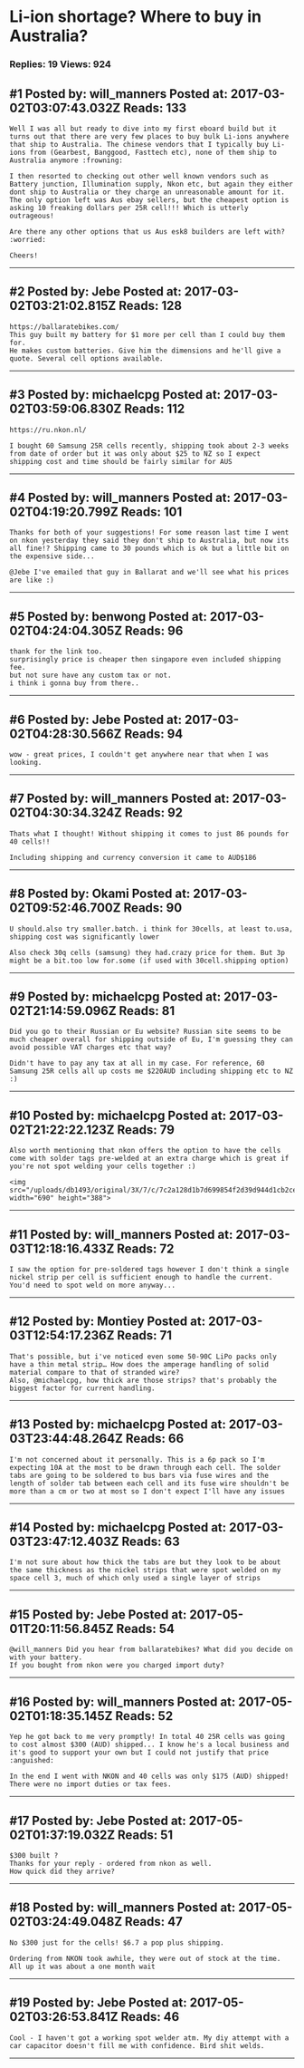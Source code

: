 # Li-ion shortage? Where to buy in Australia?

### Replies: 19 Views: 924

## \#1 Posted by: will_manners Posted at: 2017-03-02T03:07:43.032Z Reads: 133

```
Well I was all but ready to dive into my first eboard build but it turns out that there are very few places to buy bulk Li-ions anywhere that ship to Australia. The chinese vendors that I typically buy Li-ions from (Gearbest, Banggood, Fasttech etc), none of them ship to Australia anymore :frowning:

I then resorted to checking out other well known vendors such as Battery junction, Illumination supply, Nkon etc, but again they either dont ship to Australia or they charge an unreasonable amount for it. The only option left was Aus ebay sellers, but the cheapest option is asking 10 freaking dollars per 25R cell!!! Which is utterly outrageous!

Are there any other options that us Aus esk8 builders are left with? :worried:

Cheers!
```

---
## \#2 Posted by: Jebe Posted at: 2017-03-02T03:21:02.815Z Reads: 128

```
https://ballaratebikes.com/
This guy built my battery for $1 more per cell than I could buy them for.
He makes custom batteries. Give him the dimensions and he'll give a quote. Several cell options available.
```

---
## \#3 Posted by: michaelcpg Posted at: 2017-03-02T03:59:06.830Z Reads: 112

```
https://ru.nkon.nl/

I bought 60 Samsung 25R cells recently, shipping took about 2-3 weeks from date of order but it was only about $25 to NZ so I expect shipping cost and time should be fairly similar for AUS
```

---
## \#4 Posted by: will_manners Posted at: 2017-03-02T04:19:20.799Z Reads: 101

```
Thanks for both of your suggestions! For some reason last time I went on nkon yesterday they said they don't ship to Australia, but now its all fine!? Shipping came to 30 pounds which is ok but a little bit on the expensive side...

@Jebe I've emailed that guy in Ballarat and we'll see what his prices are like :)
```

---
## \#5 Posted by: benwong Posted at: 2017-03-02T04:24:04.305Z Reads: 96

```
thank for the link too. 
surprisingly price is cheaper then singapore even included shipping fee. 
but not sure have any custom tax or not. 
i think i gonna buy from there..
```

---
## \#6 Posted by: Jebe Posted at: 2017-03-02T04:28:30.566Z Reads: 94

```
wow - great prices, I couldn't get anywhere near that when I was looking.
```

---
## \#7 Posted by: will_manners Posted at: 2017-03-02T04:30:34.324Z Reads: 92

```
Thats what I thought! Without shipping it comes to just 86 pounds for 40 cells!!

Including shipping and currency conversion it came to AUD$186
```

---
## \#8 Posted by: Okami Posted at: 2017-03-02T09:52:46.700Z Reads: 90

```
U should.also try smaller.batch. i think for 30cells, at least to.usa, shipping cost was significantly lower

Also check 30q cells (samsung) they had.crazy price for them. But 3p might be a bit.too low for.some (if used with 30cell.shipping option)
```

---
## \#9 Posted by: michaelcpg Posted at: 2017-03-02T21:14:59.096Z Reads: 81

```
Did you go to their Russian or Eu website? Russian site seems to be much cheaper overall for shipping outside of Eu, I'm guessing they can avoid possible VAT charges etc that way? 

Didn't have to pay any tax at all in my case. For reference, 60 Samsung 25R cells all up costs me $220AUD including shipping etc to NZ :)
```

---
## \#10 Posted by: michaelcpg Posted at: 2017-03-02T21:22:22.123Z Reads: 79

```
Also worth mentioning that nkon offers the option to have the cells come with solder tags pre-welded at an extra charge which is great if you're not spot welding your cells together :) 

<img src="/uploads/db1493/original/3X/7/c/7c2a128d1b7d699854f2d39d944d1cb2ce6c138d.jpg" width="690" height="388">
```

---
## \#11 Posted by: will_manners Posted at: 2017-03-03T12:18:16.433Z Reads: 72

```
I saw the option for pre-soldered tags however I don't think a single nickel strip per cell is sufficient enough to handle the current. You'd need to spot weld on more anyway...
```

---
## \#12 Posted by: Montiey Posted at: 2017-03-03T12:54:17.236Z Reads: 71

```
That's possible, but i've noticed even some 50-90C LiPo packs only have a thin metal strip… How does the amperage handling of solid material compare to that of stranded wire?
Also, @michaelcpg, how thick are those strips? that's probably the biggest factor for current handling.
```

---
## \#13 Posted by: michaelcpg Posted at: 2017-03-03T23:44:48.264Z Reads: 66

```
I'm not concerned about it personally. This is a 6p pack so I'm expecting 10A at the most to be drawn through each cell. The solder tabs are going to be soldered to bus bars via fuse wires and the length of solder tab between each cell and its fuse wire shouldn't be more than a cm or two at most so I don't expect I'll have any issues
```

---
## \#14 Posted by: michaelcpg Posted at: 2017-03-03T23:47:12.403Z Reads: 63

```
I'm not sure about how thick the tabs are but they look to be about the same thickness as the nickel strips that were spot welded on my space cell 3, much of which only used a single layer of strips
```

---
## \#15 Posted by: Jebe Posted at: 2017-05-01T20:11:56.845Z Reads: 54

```
@will_manners Did you hear from ballaratebikes? What did you decide on with your battery.
If you bought from nkon were you charged import duty?
```

---
## \#16 Posted by: will_manners Posted at: 2017-05-02T01:18:35.145Z Reads: 52

```
Yep he got back to me very promptly! In total 40 25R cells was going to cost almost $300 (AUD) shipped... I know he's a local business and it's good to support your own but I could not justify that price :anguished:

In the end I went with NKON and 40 cells was only $175 (AUD) shipped! There were no import duties or tax fees.
```

---
## \#17 Posted by: Jebe Posted at: 2017-05-02T01:37:19.032Z Reads: 51

```
$300 built ?
Thanks for your reply - ordered from nkon as well.
How quick did they arrive?
```

---
## \#18 Posted by: will_manners Posted at: 2017-05-02T03:24:49.048Z Reads: 47

```
No $300 just for the cells! $6.7 a pop plus shipping.

Ordering from NKON took awhile, they were out of stock at the time. All up it was about a one month wait
```

---
## \#19 Posted by: Jebe Posted at: 2017-05-02T03:26:53.841Z Reads: 46

```
Cool - I haven't got a working spot welder atm. My diy attempt with a car capacitor doesn't fill me with confidence. Bird shit welds.
```

---
